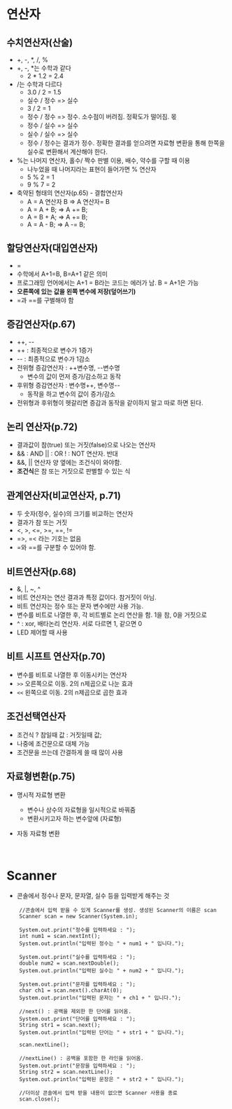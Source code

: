 # 연산자

## 수치연산자(산술)

- +, -, *, /, %
- +, -, *는 수학과 같다
  - 2 * 1.2 = 2.4
- /는 수학과 다르다
  - 3.0 / 2 = 1.5
  - 실수 / 정수 => 실수
  - 3 / 2 = 1
  - 정수 / 정수 => 정수. 소수점이 버려짐. 정확도가 떨어짐. 몫
  - 정수 / 실수 => 실수
  - 실수 / 실수 => 실수
  - 정수 / 정수는 결과가 정수. 정확한 결과를 얻으려면 자료형 변환을 통해 한쪽을 실수로 변환해서 계산해야 한다.
- %는 나머지 연산자, 홀수/ 짝수 판별 이용, 배수, 약수를 구할 때 이용
  - 나누었을 때 나머지라는 표현이 들어가면 % 연산자
  - 5 % 2 = 1
  - 9 % 7 = 2
- 축약된 형태의 연산자(p.65) - 결합연산자
  - A = A 연산자 B => A 연산자= B
  - A = A + B; => A += B;
  - A = B + A; => A += B;
  - A = A - B; => A -= B;

## 할당연산자(대입연산자)

- =
- 수학에서 A+1=B, B=A+1 같은 의미
- 프로그래밍 언어에서는 A+1 = B라는 코드는 에러가 남. B = A+1은 가능
- **오른쪽에 있는 값을 왼쪽 변수에 저장(덮어쓰기)**
- =과 ==를 구별해야 함

## 증감연산자(p.67)

- ++, --
- ++ : 최종적으로 변수가 1증가
- -- : 최종적으로 변수가 1감소
- 전위형 증감연산자 : ++변수명, --변수명
  - 변수의 값이 먼저 증가/감소하고 동작
- 후위형 증감연산자 : 변수명++, 변수명--
  - 동작을 하고 변수의 값이 증가/감소
- 전위형과 후위형이 헷갈리면 증감과 동작을 같이하지 말고 따로 하면 된다.

## 논리 연산자(p.72)

- 결과값이 참(true) 또는 거짓(false)으로 나오는 연산자
- && : AND      || : OR       ! : NOT 연산자. 반대
- &&, || 연산자 양 옆에는 조건식이 와야함.
- **조건식**은 참 또는 거짓으로 판별할 수 있는 식

## 관계연산자(비교연산자, p.71)

- 두 숫자(정수, 실수)의 크기를 비교하는 연산자
- 결과가 참 또는 거짓
- <, >, <=, >=, ==, !=
- =>, =< 라는 기호는 없음
- =와 ==를 구분할 수 있어야 함.

## 비트연산자(p.68)

- &, |, ~, ^
- 비트 연산자는 연산 결과과 특정 값이다. 참거짓이 아님.
- 비트 연산자는 정수 또는 문자 변수에만 사용 가능.
- 변수를 비트로 나열한 후, 각 비트별로 논리 연산을 함. 1을 참, 0을 거짓으로
- ^ : xor, 배타논리 연산자. 서로 다르면 1, 같으면 0
- LED 제어할 때 사용

## 비트 시프트 연산자(p.70)

- 변수를 비트로 나열한 후 이동시키는 연산자
- `>>` 오른쪽으로 이동. 2의 n제곱으로 나눈 효과
- `<<` 왼쪽으로 이동. 2의 n제곱으로 곱한 효과

## 조건선택연산자

- 조건식 ? 참일때 값 : 거짓일때 값;
- 나중에 조건문으로 대체 가능
- 조건문을 쓰는데 간결하게 쓸 때 많이 사용

## 자료형변환(p.75)

- 명시적 자료형 변환

  - 변수나 상수의 자료형을 일시적으로 바꿔줌
  - 변환시키고자 하는 변수앞에 (자료형)

- 자동 자료형 변환

  ​

# Scanner

- 콘솔에서 정수나 문자, 문자열, 실수 등을 입력받게 해주는 것

```
	//콘솔에서 입력 받을 수 있게 Scanner를 생성. 생성된 Scanner의 이름은 scan
	Scanner scan = new Scanner(System.in);
		
	System.out.print("정수를 입력하세요 : ");
	int num1 = scan.nextInt();
	System.out.println("입력된 정수는 " + num1 + " 입니다.");
		
	System.out.print("실수를 입력하세요 : ");
	double num2 = scan.nextDouble();
	System.out.println("입력된 실수는 " + num2 + " 입니다.");
		
    System.out.print("문자를 입력하세요 : ");
    char ch1 = scan.next().charAt(0);
    System.out.println("입력된 문자는 " + ch1 + " 입니다.");

    //next() : 공백을 제외한 한 단어를 읽어옴.
    System.out.print("단어를 입력하세요 : ");
    String str1 = scan.next();
    System.out.println("입력된 단어는 " + str1 + " 입니다.");

    scan.nextLine();

    //nextLine() : 공백을 포함한 한 라인을 읽어옴.
    System.out.print("문장을 입력하세요 : ");
    String str2 = scan.nextLine();
    System.out.println("입력된 문장은 " + str2 + " 입니다.");

    //더이상 콘솔에서 입력 받을 내용이 없으면 Scanner 사용을 종료
    scan.close();
```